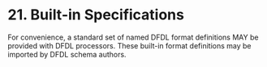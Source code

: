 # 21. Built-in Specifications

For convenience, a standard set of named DFDL format definitions MAY be provided with DFDL processors. These built-in format definitions may be imported by DFDL schema authors.

